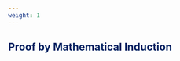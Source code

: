```yaml
---
weight: 1
---
```


## <span style="color:RGB(0,32,96"> Proof by Mathematical Induction </span> 
<br>